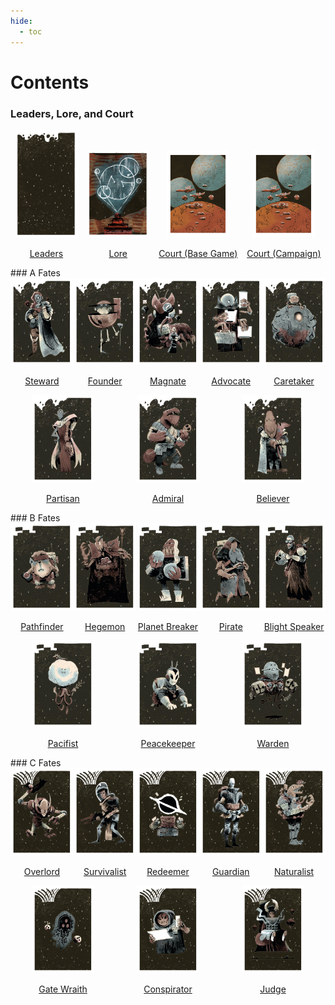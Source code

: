 ```yaml
---
hide:
  - toc
---
```


# Contents

### Leaders, Lore, and Court

<div style="display: flex; flex-wrap: wrap; justify-content: space-around; align-items: baseline;">
    <div style="text-align:center">
        <a href="Base/0-Leader.html"><img src="images/leader-back.jpg" alt="First Image" width ="100px">
        <p style="text-align: center;">Leaders</p></a>
    </div>
    <div style="text-align:center">
        <a href="Base/1-Lore.html"><img src="images/lore-back.jpg" alt="Second Image" width ="100px">
        <p style="text-align: center;">Lore</p></a>
    </div>
    <div style="text-align:center">
        <a href="Base/2-Court.html"><img src="images/court-back.jpg" alt="Second Image" width ="100px">
        <p style="text-align: center;">Court
        (Base Game)</p></a>
    </div>
    <div style="text-align:center">
        <a href="Campaign/0-Court.html"><img src="images/court-back.jpg" alt="Second Image" width ="100px">
        <p style="text-align: center;">Court
        (Campaign)</p></a>
    </div>
</div>
### A Fates

<div style="display: flex; flex-wrap: wrap; justify-content: space-around; align-items: center;">
    <div>
        <a href="Campaign/1-Steward.html"><img src="Campaign/1/back_0_0.jpg" alt="First Image" width ="100px">
        <p style="text-align: center;">Steward</p></a>
    </div>
    <div>
        <a href="Campaign/2-Founder.html"><img src="Campaign/2/back_0_0.jpg" alt="Second Image" width ="100px">
        <p style="text-align: center;">Founder</p></a>
    </div>
    <div>
        <a href="Campaign/3-Magnate.html"><img src="Campaign/3/back_0_0.jpg" alt="Second Image" width ="100px">
        <p style="text-align: center;">Magnate</p></a>
    </div>
    <div>
        <a href="Campaign/4-Advocate.html"><img src="Campaign/4/back_0_0.jpg" alt="Second Image" width ="100px">
        <p style="text-align: center;">Advocate</p></a>
    </div>
    <div>
        <a href="Campaign/5-Caretaker.html"><img src="Campaign/5/back_0_0.jpg" alt="Second Image" width ="100px">
        <p style="text-align: center;">Caretaker</p></a>
    </div>
    <div>
        <a href="Campaign/6-Partisan.html"><img src="Campaign/6/back_0_0.jpg" alt="Second Image" width ="100px">
        <p style="text-align: center;">Partisan</p></a>
    </div>
    <div>
        <a href="Campaign/7-Admiral.html"><img src="Campaign/7/back_0_0.jpg" alt="Second Image" width ="100px">
        <p style="text-align: center;">Admiral</p></a>
    </div>
    <div>
        <a href="Campaign/8-Believer.html"><img src="Campaign/8/back_0_0.jpg" alt="Second Image" width ="100px">
        <p style="text-align: center;">Believer</p></a>
    </div>
</div>
### B Fates

<div style="display: flex; flex-wrap: wrap; justify-content: space-around; align-items: center;">
    <div>
        <a href="Campaign/9-Pathfinder.html"><img src="Campaign/9/back_0_0.jpg" alt="First Image" width ="100px">
        <p style="text-align: center;">Pathfinder</p></a>
    </div>
    <div>
        <a href="Campaign/10-Hegemon.html"><img src="Campaign/10/back_0_0.jpg" alt="Second Image" width ="100px">
        <p style="text-align: center;">Hegemon</p></a>
    </div>
    <div>
        <a href="Campaign/11-Planet Breaker.html"><img src="Campaign/11/back_0_1.jpg" alt="Second Image" width ="100px">
        <p style="text-align: center;">Planet Breaker</p></a>
    </div>
    <div>
        <a href="Campaign/12-Pirate.html"><img src="Campaign/12/back_0_0.jpg" alt="Second Image" width ="100px">
        <p style="text-align: center;">Pirate</p></a>
    </div>
    <div>
        <a href="Campaign/13-Blight Speaker.html"><img src="Campaign/13/back_0_0.jpg" alt="Second Image" width ="100px">
        <p style="text-align: center;">Blight Speaker</p></a>
    </div>
    <div>
        <a href="Campaign/14-Pacifist.html"><img src="Campaign/14/back_0_0.jpg" alt="Second Image" width ="100px">
        <p style="text-align: center;">Pacifist</p></a>
    </div>
    <div>
        <a href="Campaign/15-Peacekeeper.html"><img src="Campaign/15/back_0_0.jpg" alt="Second Image" width ="100px">
        <p style="text-align: center;">Peacekeeper</p></a>
    </div>
    <div>
        <a href="Campaign/16-Warden.html"><img src="Campaign/16/back_0_0.jpg" alt="Second Image" width ="100px">
        <p style="text-align: center;">Warden</p></a>
    </div>
</div>
### C Fates

<div style="display: flex; flex-wrap: wrap; justify-content: space-around; align-items: center;">
    <div>
        <a href="Campaign/17-Overlord.html"><img src="Campaign/17/back_0_0.jpg" alt="First Image" width ="100px">
        <p style="text-align: center;">Overlord</p></a>
    </div>
    <div>
        <a href="Campaign/18-Survivalist.html"><img src="Campaign/18/back_0_0.jpg" alt="Second Image" width ="100px">
        <p style="text-align: center;">Survivalist</p></a>
    </div>
    <div>
        <a href="Campaign/19-Redeemer.html"><img src="Campaign/19/back_0_0.jpg" alt="Second Image" width ="100px">
        <p style="text-align: center;">Redeemer</p></a>
    </div>
    <div>
        <a href="Campaign/20-Guardian.html"><img src="Campaign/20/back_0_0.jpg" alt="Second Image" width ="100px">
        <p style="text-align: center;">Guardian</p></a>
    </div>
    <div>
        <a href="Campaign/21-Naturalist.html"><img src="Campaign/21/back_0_0.jpg" alt="Second Image" width ="100px">
        <p style="text-align: center;">Naturalist</p></a>
    </div>
    <div>
        <a href="Campaign/22-Gate Wraith.html"><img src="Campaign/22/back_0_0.jpg" alt="Second Image" width ="100px">
        <p style="text-align: center;">Gate Wraith</p></a>
    </div>
    <div>
        <a href="Campaign/23-Conspirator.html"><img src="Campaign/23/back_0_0.jpg" alt="Second Image" width ="100px">
        <p style="text-align: center;">Conspirator</p></a>
    </div>
    <div>
        <a href="Campaign/24-Judge.html"><img src="Campaign/24/back_0_0.jpg" alt="Second Image" width ="100px">
        <p style="text-align: center;">Judge</p></a>
    </div>
</div>
</div>